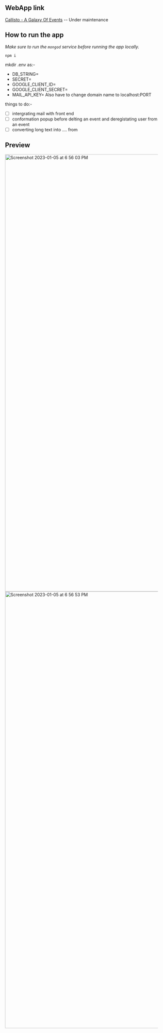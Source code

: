 ## WebApp link
<a href="https://callistox.herokuapp.com/">Callisto - A Galaxy Of Events</a> -- Under maintenance 
## How to run the app

_Make sure to run the `mongod` service before running the app locally._

`npm i`

mkdir .env as:-
  - DB_STRING=
  - SECRET=
  - GOOGLE_CLIENT_ID=
  - GOOGLE_CLIENT_SECRET=
  - MAIL_API_KEY= 
 Also have to change domain name to localhost:PORT

things to do:- 

  - [ ] intergrating mail with front end
  - [ ] conformation popup before delting an event and deregistating user from an event
  - [ ] converting long text into .... from 
  
## Preview 
<img width="1440" alt="Screenshot 2023-01-05 at 6 56 03 PM" src="https://user-images.githubusercontent.com/101856674/210790462-c3b45848-dfd0-4700-b41b-9c489c8c123f.png">
<img width="1439" alt="Screenshot 2023-01-05 at 6 56 53 PM" src="https://user-images.githubusercontent.com/101856674/210790662-2a30c70f-17d3-4cf2-a79d-d5785ae7a2d2.png">
